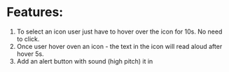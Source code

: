 # Features:
1. To select an icon user just have to hover over the icon for 10s. No need to click.
2. Once user hover oven an icon - the text in the icon will read aloud after hover 5s.
3. Add an alert button with sound (high pitch) it in

